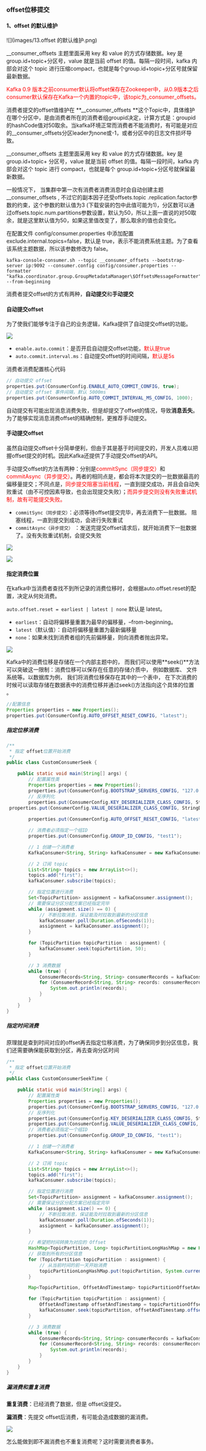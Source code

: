 ### offset位移提交

#### 1、offset 的默认维护

![](images/13.offset 的默认维护.png)

__consumer_offsets 主题里面采用 key 和 value 的方式存储数据。key 是group.id+topic+分区号，value 就是当前 offset 的值。每隔一段时间，kafka 内部会对这个 topic 进行压缩compact，也就是每个group.id+topic+分区号就保留最新数据。

<font color = 'red'>Kafka 0.9 版本之前consumer默认将offset保存在Zookeeper中，从0.9版本之后consumer默认保存在Kafka一个内置的topic中，该topic为_consumer_offsets。 </font>

消费者提交的offset值维护在 **__consumer_offsets **这个Topic中，具体维护在哪个分区中，是由消费者所在的消费者组groupid决定，计算方式是：groupid的hashCode值对50取余。当kafka环境正常而消费者不能消费时，有可能是对应的__consumer_offsets分区leader为none或-1，或者分区中的日志文件损坏导致。

 __consumer_offsets 主题里面采用 key 和 value 的方式存储数据。key 是 group.id+topic+ 分区号，value 就是当前 offset 的值。每隔一段时间，kafka 内部会对这个 topic 进行 compact，也就是每个 group.id+topic+分区号就保留最新数据。

 一般情况下， 当集群中第一次有消费者消费消息时会自动创建主题  __consumer_offsets , 不过它的副本因子还受offsets.topic .replication.factor参数的约束，这个参数的默认值为3 (下载安装的包中此值可能为1)，分区数可以通过offsets.topic.num.partitions参数设置，默认为50，所以上面一直说的对50取余，就是这里默认值为50，如果这里值改变了，那么取余的值也会变化。

在配置文件 config/consumer.properties 中添加配置 exclude.internal.topics=false，默认是 true，表示不能消费系统主题。为了查看该系统主题数据，所以该参数修改为 false。

```shell
kafka-console-consumer.sh --topic __consumer_offsets --bootstrap-server ip:9092 --consumer.config config/consumer.properties --formatter "kafka.coordinator.group.GroupMetadataManager\$OffsetsMessageFormatter" --from-beginning
```

消费者提交offset的方式有两种，**自动提交**和**手动提交**

#### 自动提交offset

为了使我们能够专注于自己的业务逻辑，Kafka提供了自动提交offset的功能。

![](images/14.自动提交.png)

- `enable.auto.commit`：是否开启自动提交offset功能，<font color = 'red'>默认是true</font>
- `auto.commit.interval.ms`：自动提交offset的时间间隔，<font color = 'red'>默认是5s</font>

消费者消费配置核心代码

```java
// 自动提交 offset
properties.put(ConsumerConfig.ENABLE_AUTO_COMMIT_CONFIG, true);
// 自动提交 offset 事件间隔，默认 5000ms
properties.put(ConsumerConfig.AUTO_COMMIT_INTERVAL_MS_CONFIG, 1000);
```

自动提交有可能出现消息消费失败，但是却提交了offset的情况，导致**消息丢失**。为了能够实现消息消费offset的精确控制，更推荐手动提交。

#### 手动提交offset

虽然自动提交offset十分简单便利，但由于其是基于时间提交的，开发人员难以把握offset提交的时机。因此Kafka还提供了手动提交offset的API。

手动提交offset的方法有两种：分别是<font color = 'red'>commitSync（同步提交）</font>和<font color = 'red'>commitAsync（异步提交）</font>。两者的相同点是，都会将本次提交的一批数据最高的偏移量提交；不同点是，<font color = 'red'>同步提交阻塞当前线程</font>，一直到提交成功，并且会自动失败重试（由不可控因素导致，也会出现提交失败）；<font color = 'red'>而异步提交则没有失败重试机制，故有可能提交失败。</font>

- `commitSync（同步提交）`：必须等待offset提交完毕，再去消费下一批数据。 阻塞线程，一直到提交到成功，会进行失败重试
- `commitAsync（异步提交）` ：发送完提交offset请求后，就开始消费下一批数据了。没有失败重试机制，会提交失败

![](images/15.手动提交offset.png)

![](images/16.手动提交offset.png)

#### 指定消费位置

在kafka中当消费者查找不到所记录的消费位移时，会根据auto.offset.reset的配置，决定从何处消费。

`auto.offset.reset = earliest | latest | none` 默认是 latest。

- `earliest`：自动将偏移量重置为最早的偏移量，–from-beginning。
- `latest`（默认值）：自动将偏移量重置为最新偏移量
- `none`：如果未找到消费者组的先前偏移量，则向消费者抛出异常。

![](images/17.指定消费位置.png)

Kafka中的消费位移是存储在一个内部主题中的， 而我们可以使用**seek()**方法可以突破这一限制：消费位移可以保存在任意的存储介质中， 例如数据库、 文件系统等。以数据库为例， 我们将消费位移保存在其中的一个表中， 在下次消费的时候可以读取存储在数据表中的消费位移并通过seek()方法指向这个具体的位置 。

```java
//配置信息
Properties properties = new Properties();
properties.put(ConsumerConfig.AUTO_OFFSET_RESET_CONFIG, "latest");
```

##### 指定位移消费

```java
/**
 * 指定 offset位置开始消费
 */
public class CustomConsumerSeek {

    public static void main(String[] args) {
        // 配置属性类
        Properties properties = new Properties();
        properties.put(ConsumerConfig.BOOTSTRAP_SERVERS_CONFIG, "127.0.0.1:9092");
        // 反序列化
        properties.put(ConsumerConfig.KEY_DESERIALIZER_CLASS_CONFIG, StringDeserializer.class.getName());
 properties.put(ConsumerConfig.VALUE_DESERIALIZER_CLASS_CONFIG, StringDeserializer.class.getName());
        
        properties.put(ConsumerConfig.AUTO_OFFSET_RESET_CONFIG, "latest");

        // 消费者必须指定一个组ID
        properties.put(ConsumerConfig.GROUP_ID_CONFIG, "test1");

        // 1 创建一个消费者
        KafkaConsumer<String, String> kafkaConsumer = new KafkaConsumer<>(properties);

        // 2 订阅 topic
        List<String> topics = new ArrayList<>();
        topics.add("first");
        kafkaConsumer.subscribe(topics);

        // 指定位置进行消费
        Set<TopicPartition> assignment = kafkaConsumer.assignment();
        // 需要保证分区分配方案已经指定完毕
        while (assignment.size() == 0) {
            // 不断拉取消息，保证能及时拉取到最新的分区信息
            kafkaConsumer.poll(Duration.ofSeconds(1));
            assignment = kafkaConsumer.assignment();
        }

        for (TopicPartition topicPartition : assignment) {
            kafkaConsumer.seek(topicPartition, 50);
        }

        // 3 消费数据
        while (true) {
            ConsumerRecords<String, String> consumerRecords = kafkaConsumer.poll(Duration.ofSeconds(1));
            for (ConsumerRecord<String, String> records: consumerRecords) {
                System.out.println(records);
            }
        }
    }
}
```

##### 指定时间消费

原理就是查到时间对应的offset再去指定位移消费，为了确保同步到分区信息，我们还需要确保能获取到分区，再去查询分区时间

```java
/**
 * 指定 offset位置开始消费
 */
public class CustomConsumerSeekTime {

    public static void main(String[] args) {
        // 配置属性类
        Properties properties = new Properties();
        properties.put(ConsumerConfig.BOOTSTRAP_SERVERS_CONFIG, "127.0.0.1:9092");
        // 反序列化
        properties.put(ConsumerConfig.KEY_DESERIALIZER_CLASS_CONFIG, StringDeserializer.class.getName());
        properties.put(ConsumerConfig.VALUE_DESERIALIZER_CLASS_CONFIG, StringDeserializer.class.getName());
        // 消费者必须指定一个组ID
        properties.put(ConsumerConfig.GROUP_ID_CONFIG, "test1");

        // 1 创建一个消费者
        KafkaConsumer<String, String> kafkaConsumer = new KafkaConsumer<>(properties);

        // 2 订阅 topic
        List<String> topics = new ArrayList<>();
        topics.add("first");
        kafkaConsumer.subscribe(topics);

        // 指定位置进行消费
        Set<TopicPartition> assignment = kafkaConsumer.assignment();
        // 需要保证分区分配方案已经指定完毕
        while (assignment.size() == 0) {
            // 不断拉取消息，保证能及时拉取到最新的分区信息
            kafkaConsumer.poll(Duration.ofSeconds(1));
            assignment = kafkaConsumer.assignment();
        }

        // 希望把时间转换为对应的 Offset
        HashMap<TopicPartition, Long> topicPartitionLongHashMap = new HashMap<>();
        // 获取到所有的分区信息
        for (TopicPartition topicPartition : assignment) {
            // 从当前时间的前一天开始消费
            topicPartitionLongHashMap.put(topicPartition, System.currentTimeMillis() - 1 * 24 * 3600 * 1000);
        }

        Map<TopicPartition, OffsetAndTimestamp> topicPartitionOffsetAndTimestampMap = kafkaConsumer.offsetsForTimes(topicPartitionLongHashMap);

        for (TopicPartition topicPartition : assignment) {
            OffsetAndTimestamp offsetAndTimestamp = topicPartitionOffsetAndTimestampMap.get(topicPartition);
            kafkaConsumer.seek(topicPartition, offsetAndTimestamp.offset());
        }

        // 3 消费数据
        while (true) {
            ConsumerRecords<String, String> consumerRecords = kafkaConsumer.poll(Duration.ofSeconds(1));
            for (ConsumerRecord<String, String> records: consumerRecords) {
                System.out.println(records);
            }
        }
    }
}
```

##### 漏消费和重复消费

**重复消费**：已经消费了数据，但是 offset没提交。

**漏消费**：先提交 offset后消费，有可能会造成数据的漏消费。

![](images/18.漏消费和重复消费.png)



怎么能做到即不漏消费也不重复消费呢？这时需要消费者事务。



